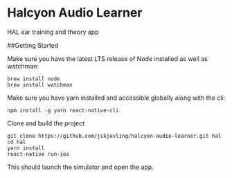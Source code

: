 # Halcyon Audio Learner
HAL ear training and theory app

##Getting Started

Make sure you have the latest LTS release of Node installed as well as watchman:
```
brew install node
brew install watchman
```

Make sure you have yarn installed and accessible globally along with the cli:
```
npm install -g yarn react-native-cli
```

Clone and build the project

```
git clone https://github.com/jskjevling/halcyon-audio-learner.git hal
cd hal
yarn install
react-native run-ios
```

This should launch the simulator and open the app.